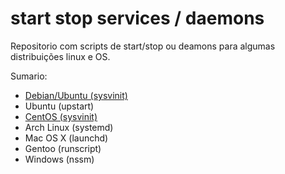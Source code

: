 # start stop services / daemons

Repositorio com scripts de start/stop ou deamons para algumas distribuições linux e OS.

Sumario:

* [Debian/Ubuntu (sysvinit)](/tutorial/debian.md "tutorial para debian e ubuntu") 
* Ubuntu (upstart)
* [CentOS (sysvinit)](/tutorial/centos.md "tutorial para centos")
* Arch Linux (systemd)
* Mac OS X (launchd)
* Gentoo (runscript)
* Windows (nssm)
